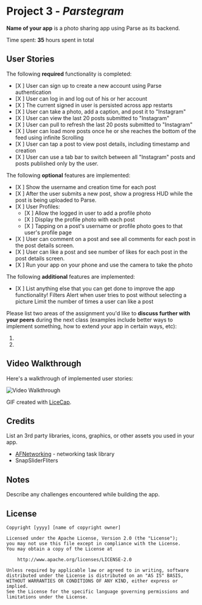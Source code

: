 # Project 3 - *Parstegram*

**Name of your app** is a photo sharing app using Parse as its backend.

Time spent: **35** hours spent in total

## User Stories

The following **required** functionality is completed:

- [X ] User can sign up to create a new account using Parse authentication
- [X ] User can log in and log out of his or her account
- [X ] The current signed in user is persisted across app restarts
- [X ] User can take a photo, add a caption, and post it to "Instagram"
- [X ] User can view the last 20 posts submitted to "Instagram"
- [X ] User can pull to refresh the last 20 posts submitted to "Instagram"
- [X ] User can load more posts once he or she reaches the bottom of the feed using infinite Scrolling
- [X ] User can tap a post to view post details, including timestamp and creation
- [X ] User can use a tab bar to switch between all "Instagram" posts and posts published only by the user.

The following **optional** features are implemented:

- [X ] Show the username and creation time for each post
- [X ] After the user submits a new post, show a progress HUD while the post is being uploaded to Parse.
- [X ] User Profiles:
   - [X ] Allow the logged in user to add a profile photo
   - [X ] Display the profile photo with each post
   - [X ] Tapping on a post's username or profile photo goes to that user's profile page
- [X ] User can comment on a post and see all comments for each post in the post details screen.
- [X ] User can like a post and see number of likes for each post in the post details screen.
- [X ] Run your app on your phone and use the camera to take the photo


The following **additional** features are implemented:

- [X ] List anything else that you can get done to improve the app functionality!
Filters
Alert when user tries to post without selecting a picture
Limit the number of times a user can like a post

Please list two areas of the assignment you'd like to **discuss further with your peers** during the next class (examples include better ways to implement something, how to extend your app in certain ways, etc):

1.
2.

## Video Walkthrough

Here's a walkthrough of implemented user stories:

<img src='http://i.imgur.com/KCLXEaU.gif' title='Video Walkthrough' width='' alt='Video Walkthrough' />

GIF created with [LiceCap](http://www.cockos.com/licecap/).

## Credits

List an 3rd party libraries, icons, graphics, or other assets you used in your app.

- [AFNetworking](https://github.com/AFNetworking/AFNetworking) - networking task library
- SnapSliderFliters


## Notes

Describe any challenges encountered while building the app.

## License

    Copyright [yyyy] [name of copyright owner]

    Licensed under the Apache License, Version 2.0 (the "License");
    you may not use this file except in compliance with the License.
    You may obtain a copy of the License at

        http://www.apache.org/licenses/LICENSE-2.0

    Unless required by applicable law or agreed to in writing, software
    distributed under the License is distributed on an "AS IS" BASIS,
    WITHOUT WARRANTIES OR CONDITIONS OF ANY KIND, either express or implied.
    See the License for the specific language governing permissions and
    limitations under the License.
